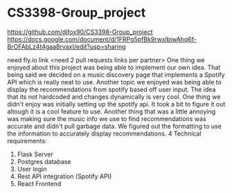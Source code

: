 # CS3398-Group_project
https://github.com/djfox90/CS3398-Group_project
https://docs.google.com/document/d/1FRPg5pfBk9rwxlbiwAhq6f-BrOFAbLz4t4gaa8rvaxI/edit?usp=sharing


need fly.io link
<need 2 pull requests links per partner>
One thing we enjoyed about this project was being able to implement our own idea. That being said we decided on a music discovery page that implements a Spotify API
which is really neat to use. 
Another topic we enjoyed was being able to display the recommendations from spotify based off user input. The idea that its not hardcoded and changes dynamically is very
cool.
One thing we didn't enjoy was initially setting up the spotify api. It took a bit to figure it out altough it is a cool feature to use.
Another thing that was a little annoying was making sure the music info we use to find recommendations was accurate and didn't pull garbage data. We figured out 
the formatting to use the information to accurately display recommendations.
4 Technical requirements:
1. Flask Server
2. Postgres database
3. User login
4. Rest API integration (Spotify API)
5. React Frontend
